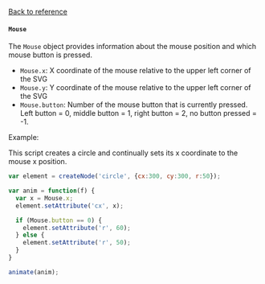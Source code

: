[Back to reference](../README.md)

#### `Mouse` 
The `Mouse` object provides information about the mouse position and which mouse button is pressed.

- `Mouse.x`: X coordinate of the mouse relative to the upper left corner of the SVG
- `Mouse.y`: Y coordinate of the mouse relative to the upper left corner of the SVG
- `Mouse.button`: Number of the mouse button that is currently pressed. Left button = 0, middle button = 1, right button = 2, no button pressed = -1.

Example:

This script creates a circle and continually sets its x coordinate to the mouse x position.
```javascript
var element = createNode('circle', {cx:300, cy:300, r:50});

var anim = function(f) {
  var x = Mouse.x;
  element.setAttribute('cx', x);

  if (Mouse.button == 0) {
    element.setAttribute('r', 60);
  } else {
    element.setAttribute('r', 50);
  }
}

animate(anim);
```